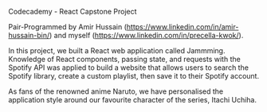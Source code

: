 Codecademy - React Capstone Project

Pair-Programmed by Amir Hussain (https://www.linkedin.com/in/amir-hussain-bin/) and myself (https://www.linkedin.com/in/precella-kwok/).

In this project, we built a React web application called Jammming. Knowledge of React components, passing state, and requests with the Spotify API was applied to build a website that allows users to search the Spotify library, create a custom playlist, then save it to their Spotify account.

As fans of the renowned anime Naruto, we have personalised the application style around our favourite character of the series, Itachi Uchiha.